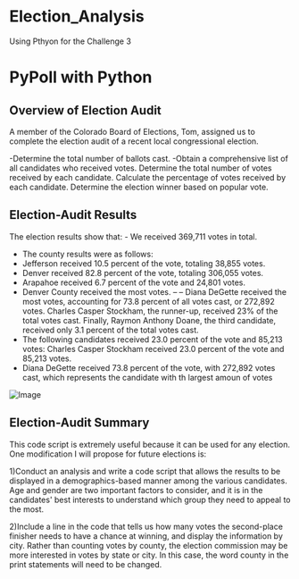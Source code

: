 # Election_Analysis
Using Pthyon for the Challenge 3
# PyPoll with Python

## Overview of Election Audit
A member of the Colorado Board of Elections, Tom, assigned us to complete the election audit of a recent local congressional election.

-Determine the total number of ballots cast.
-Obtain a comprehensive list of all candidates who received votes.
Determine the total number of votes received by each candidate.
Calculate the percentage of votes received by each candidate.
Determine the election winner based on popular vote.

## Election-Audit Results

The election results show that: - We received 369,711 votes in total.
- The county results were as follows:
- Jefferson received 10.5 percent of the vote, totaling 38,855 votes.
- Denver received 82.8 percent of the vote, totaling 306,055 votes.
- Arapahoe received 6.7 percent of the vote and 24,801 votes.
- Denver County received the most votes.
– – Diana DeGette received the most votes, accounting for 73.8 percent of all votes cast, or 272,892 votes. Charles Casper Stockham, the runner-up, received 23% of the total votes cast. Finally, Raymon Anthony Doane, the third candidate, received only 3.1 percent of the total votes cast.
- The following candidates received 23.0 percent of the vote and 85,213 votes: Charles Casper Stockham received 23.0 percent of the vote and 85,213 votes.
- Diana DeGette received 73.8 percent of the vote, with 272,892 votes cast, which represents the candidate with th largest amoun of votes

![Image](Elction_Analysis_Challenge.png?raw=true)


## Election-Audit Summary

This code script is extremely useful because it can be used for any election.
One modification I will propose for future elections is:

1)Conduct an analysis and write a code script that allows the results to be displayed in a demographics-based manner among the various candidates. Age and gender are two important factors to consider, and it is in the candidates' best interests to understand which group they need to appeal to the most.

2)Include a line in the code that tells us how many votes the second-place finisher needs to have a chance at winning, and display the information by city. Rather than counting votes by county, the election commission may be more interested in votes by state or city. In this case, the word county in the print statements will need to be changed.
